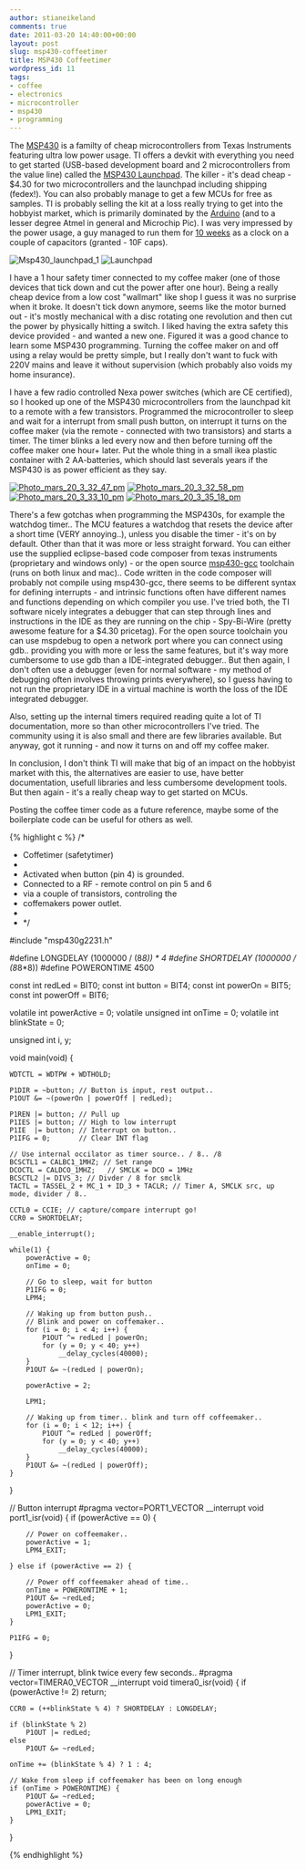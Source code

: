 ```yaml
---
author: stianeikeland
comments: true
date: 2011-03-20 14:40:00+00:00
layout: post
slug: msp430-coffeetimer
title: MSP430 Coffeetimer
wordpress_id: 11
tags:
- coffee
- electronics
- microcontroller
- msp430
- programming
---
```


The [MSP430](http://en.wikipedia.org/wiki/TI_MSP430) is a familty of cheap microcontrollers from Texas Instruments featuring ultra low power usage. TI offers a devkit with everything you need to get started (USB-based development board and 2 microcontrollers from the value line) called the [MSP430 Launchpad](http://processors.wiki.ti.com/index.php/MSP430_LaunchPad_(MSP-EXP430G2)?DCMP=launchpad&HQS=Other+OT+launchpadwiki). The killer - it's dead cheap - $4.30 for two microcontrollers and the launchpad including shipping (fedex!). You can also probably manage to get a few MCUs for free as samples. TI is probably selling the kit at a loss really trying to get into the hobbyist market, which is primarily dominated by the [Arduino](http://arduino.cc/) (and to a lesser degree Atmel in general and Microchip Pic). I was very impressed by the power usage, a guy managed to run them for [10 weeks](http://kennethfinnegan.blogspot.com/2010/09/msp430-low-power-experiment.html) as a clock on a couple of capacitors (granted - 10F caps).


![Msp430_launchpad_1](http://stianeikeland.files.wordpress.com/2011/03/msp430_launchpad_1.jpg?w=300)
![Launchpad](http://stianeikeland.files.wordpress.com/2011/03/launchpad.jpeg?w=230)



I have a 1 hour safety timer connected to my coffee maker (one of those devices that tick down and cut the power after one hour). Being a really cheap device from a low cost "wallmart" like shop I guess it was no surprise when it broke. It doesn't tick down anymore, seems like the motor burned out - it's mostly mechanical with a disc rotating one revolution and then cut the power by physically hitting a switch. I liked having the extra safety this device provided - and wanted a new one. Figured it was a good chance to learn some MSP430 programming. Turning the coffee maker on and off using a relay would be pretty simple, but I really don't want to fuck with 220V mains and leave it without supervision (which probably also voids my home insurance).

I have a few radio controlled Nexa power switches (which are CE certified), so I hooked up one of the MSP430 microcontrollers from the launchpad kit to a remote with a few transistors. Programmed the microcontroller to sleep and wait for a interrupt from small push button, on interrupt it turns on the coffee maker (via the remote - connected with two transistors) and starts a timer. The timer blinks a led every now and then before turning off the coffee maker one hour+ later. Put the whole thing in a small ikea plastic container with 2 AA-batteries, which should last severals years if the MSP430 is as power efficient as they say.


[![Photo_mars_20_3_32_47_pm](http://stianeikeland.files.wordpress.com/2011/03/photo_mars_20_3_32_47_pm.jpg?w=300)](http://getfile4.posterous.com/getfile/files.posterous.com/temp-2011-03-20/kIIrtlAooggCdeoedzeAtmbsivCHbCpocElneEzpdmiuDeqcibuhwzfBAIar/Photo_mars_20_3_32_47_PM.jpg.scaled1000.jpg)
[![Photo_mars_20_3_32_58_pm](http://stianeikeland.files.wordpress.com/2011/03/photo_mars_20_3_32_58_pm.jpg?w=300)](http://stianeikeland.files.wordpress.com/2011/03/photo_mars_20_3_32_58_pm.jpg?w=300)
[![Photo_mars_20_3_33_10_pm](http://stianeikeland.files.wordpress.com/2011/03/photo_mars_20_3_33_10_pm.jpg?w=300)](http://stianeikeland.files.wordpress.com/2011/03/photo_mars_20_3_33_10_pm.jpg?w=300)
[![Photo_mars_20_3_35_18_pm](http://stianeikeland.files.wordpress.com/2011/03/photo_mars_20_3_35_18_pm.jpg?w=300)](http://stianeikeland.files.wordpress.com/2011/03/photo_mars_20_3_35_18_pm.jpg?w=300)


There's a few gotchas when programming the MSP430s, for example the watchdog timer.. The MCU features a watchdog that resets the device after a short time (VERY annoying..), unless you disable the timer - it's on by default. Other than that it was more or less straight forward. You can either use the supplied eclipse-based code composer from texas instruments (proprietary and windows only) - or the open source [msp430-gcc](http://mspgcc.sourceforge.net/) toolchain (runs on both linux and mac).. Code written in the code composer will probably not compile using msp430-gcc, there seems to be different syntax for defining interrupts - and intrinsic functions often have different names and functions depending on which compiler you use. I've tried both, the TI software nicely integrates a debugger that can step through lines and instructions in the IDE as they are running on the chip - Spy-Bi-Wire (pretty awesome feature for a $4.30 pricetag). For the open source toolchain you can use mspdebug to open a network port where you can connect using gdb.. providing you with more or less the same features, but it's way more cumbersome to use gdb than a IDE-integrated debugger.. But then again, I don't often use a debugger (even for normal software - my method of debugging often involves throwing prints everywhere), so I guess having to not run the proprietary IDE in a virtual machine is worth the loss of the IDE integrated debugger.

Also, setting up the internal timers required reading quite a lot of TI documentation, more so than other microcontrollers I've tried. The community using it is also small and there are few libraries available. But anyway, got it running - and now it turns on and off my coffee maker.

In conclusion, I don't think TI will make that big of an impact on the hobbyist market with this, the alternatives are easier to use, have better documentation, usefull libraries and less cumbersome development tools. But then again - it's a really cheap way to get started on MCUs.

Posting the coffee timer code as a future reference, maybe some of the boilerplate code can be useful for others as well.

{% highlight c %}
/*
* Coffetimer (safetytimer)
*
* Activated when button (pin 4) is grounded.
* Connected to a RF - remote control on pin 5 and 6
* via a couple of transistors, controling the
* coffemakers power outlet.
*
* */

#include  "msp430g2231.h"

#define LONGDELAY (1000000 / (8*8)) * 4
#define SHORTDELAY (1000000 / (8*8*8))
#define POWERONTIME 4500

const int redLed = BIT0;
const int button = BIT4;
const int powerOn = BIT5;
const int powerOff = BIT6;

volatile int powerActive = 0;
volatile unsigned int onTime = 0;
volatile int blinkState = 0;

unsigned int i, y;

void main(void) {

    WDTCTL = WDTPW + WDTHOLD;

    P1DIR = ~button; // Button is input, rest output..
    P1OUT &= ~(powerOn | powerOff | redLed);

    P1REN |= button; // Pull up
    P1IES |= button; // High to low interrupt
    P1IE  |= button; // Interrupt on button..
    P1IFG = 0;       // Clear INT flag

    // Use internal occilator as timer source.. / 8.. /8
    BCSCTL1 = CALBC1_1MHZ; // Set range
    DCOCTL = CALDCO_1MHZ;   // SMCLK = DCO = 1MHz
    BCSCTL2 |= DIVS_3; // Divder / 8 for smclk
    TACTL = TASSEL_2 + MC_1 + ID_3 + TACLR; // Timer A, SMCLK src, up mode, divider / 8..

    CCTL0 = CCIE; // capture/compare interrupt go!
    CCR0 = SHORTDELAY;

    __enable_interrupt();

    while(1) {
        powerActive = 0;
        onTime = 0;

        // Go to sleep, wait for button
        P1IFG = 0;
        LPM4;

        // Waking up from button push..
        // Blink and power on coffemaker..
        for (i = 0; i < 4; i++) {
            P1OUT ^= redLed | powerOn;
            for (y = 0; y < 40; y++)
                __delay_cycles(40000);
        }
        P1OUT &= ~(redLed | powerOn);

        powerActive = 2;

        LPM1;

        // Waking up from timer.. blink and turn off coffeemaker..
        for (i = 0; i < 12; i++) {
            P1OUT ^= redLed | powerOff;
            for (y = 0; y < 40; y++)
                __delay_cycles(40000);
        }
        P1OUT &= ~(redLed | powerOff);
    }
}

// Button interrupt
#pragma vector=PORT1_VECTOR
__interrupt void port1_isr(void)
{
    if (powerActive == 0) {

        // Power on coffeemaker..
        powerActive = 1;
        LPM4_EXIT;

    } else if (powerActive == 2) {

        // Power off coffeemaker ahead of time..
        onTime = POWERONTIME + 1;
        P1OUT &= ~redLed;
        powerActive = 0;
        LPM1_EXIT;
    }

    P1IFG = 0;
}

// Timer interrupt, blink twice every few seconds..
#pragma vector=TIMERA0_VECTOR
__interrupt void timera0_isr(void)
{
    if (powerActive != 2)
        return;

    CCR0 = (++blinkState % 4) ? SHORTDELAY : LONGDELAY;

    if (blinkState % 2)
        P1OUT |= redLed;
    else
        P1OUT &= ~redLed;

    onTime += (blinkState % 4) ? 1 : 4;

    // Wake from sleep if coffeemaker has been on long enough
    if (onTime > POWERONTIME) {
        P1OUT &= ~redLed;
        powerActive = 0;
        LPM1_EXIT;
    }
}

{% endhighlight %}
